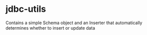 jdbc-utils
==========

Contains a simple Schema object and an Inserter that automatically determines whether to insert or update data
